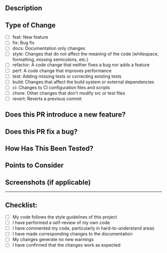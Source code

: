 ## Description

## Type of Change

- [ ] feat: New feature
- [ ] fix: Bug fix
- [ ] docs: Documentation only changes
- [ ] style: Changes that do not affect the meaning of the code (whitespace, formatting, missing semicolons, etc.)
- [ ] refactor: A code change that neither fixes a bug nor adds a feature
- [ ] perf: A code change that improves performance
- [ ] test: Adding missing tests or correcting existing tests
- [ ] build: Changes that affect the build system or external dependencies
- [ ] ci: Changes to CI configuration files and scripts
- [ ] chore: Other changes that don't modify src or test files
- [ ] revert: Reverts a previous commit

## Does this PR introduce a new feature?

## Does this PR fix a bug?

## How Has This Been Tested?

## Points to Consider

## Screenshots (if applicable)

---

## Checklist:

- [ ] My code follows the style guidelines of this project
- [ ] I have performed a self-review of my own code
- [ ] I have commented my code, particularly in hard-to-understand areas
- [ ] I have made corresponding changes to the documentation
- [ ] My changes generate no new warnings
- [ ] I have confirmed that the changes work as expected
